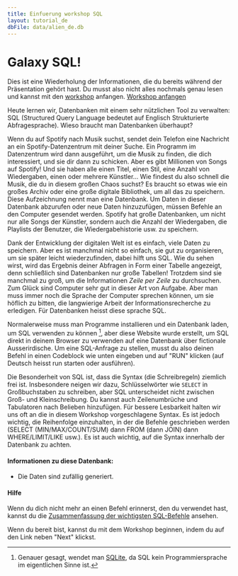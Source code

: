 ```yaml
---
title: Einfuerung workshop SQL
layout: tutorial_de
dbFile: data/alien_de.db
---
```

<h1>Galaxy SQL!</h1>
<div class="warning">
Dies ist eine Wiederholung der Informationen, die du bereits während der Präsentation gehört hast. Du musst also nicht alles nochmals genau lesen und kannst mit den <a href="workshop.html">workshop</a> anfangen.
<a href="workshop.html" class="button-link center"> Workshop anfangen </a>
</div>

Heute lernen wir, Datenbanken mit einem sehr nützlichen Tool zu verwalten: SQL (Structured Query Language bedeutet auf Englisch Strukturierte Abfragesprache). Wieso braucht man Datenbanken überhaupt?

<div class="sideNote">
<p> Wenn du auf Spotify nach Musik suchst, sendet dein Telefon eine Nachricht an ein Spotify-Datenzentrum mit deiner Suche. Ein Programm im Datenzentrum wird dann ausgeführt, um die Musik zu finden, die dich interessiert, und sie dir dann zu schicken. Aber es gibt Millionen von Songs auf Spotify! Und sie haben alle einen Titel, einen Stil, eine Anzahl von Wiedergaben, einen oder mehrere Künstler... Wie findest du also schnell die Musik, die du in diesem großen Chaos suchst? Es braucht so etwas wie ein großes Archiv oder eine große digitale Bibliothek, um all das zu speichern. Diese Aufzeichnung nennt man eine <span class="keyword">Datenbank</span>. Um Daten in dieser Datenbank abzurufen oder neue Daten hinzuzufügen, müssen Befehle an den Computer gesendet werden. Spotify hat große Datenbanken, um nicht nur alle Songs der Künstler, sondern auch die Anzahl der Wiedergaben, die Playlists der Benutzer, die Wiedergabehistorie usw. zu speichern.</p>
</div>

Dank der Entwicklung der digitalen Welt ist es einfach, viele Daten zu speichern. Aber es ist manchmal nicht so einfach, sie gut zu organisieren, um sie später leicht wiederzufinden, dabei hilft uns SQL. Wie du sehen wirst, wird das Ergebnis deiner Abfragen in Form einer Tabelle angezeigt, denn schließlich sind Datenbanken nur große Tabellen! Trotzdem sind sie manchmal zu groß, um die Informationen *Zeile per Zeile* zu durchsuchen. Zum Glück sind Computer sehr gut in dieser Art von Aufgabe. Aber man muss immer noch die Sprache der Computer sprechen können, um sie höflich zu bitten, die langwierige Arbeit der Informationsrecherche zu erledigen. Für Datenbanken heisst diese sprache SQL.

Normalerweise muss man Programme installieren und ein Datenbank laden, um SQL verwenden zu können [^1], aber diese Website wurde erstellt, um SQL direkt in deinem Browser zu verwenden auf eine Datenbank über fictionale Ausserirdische. Um eine SQL-Anfrage zu stellen, musst du also deinen Befehl in einen Codeblock wie unten eingeben und auf "RUN" klicken (auf Deutsch heisst run starten oder ausführen).

[^1]: Genauer gesagt, wendet man [SQLite](https://sqlite.org/index.html), da SQL kein Programmiersprache im eigentlichen Sinne ist.

<sql-exercise
  data-question="Dies ist ein interaktiver Codeblock. Du kannst den Code unten bearbeiten."
  data-comment=""
  data-default-text="SELECT *
FROM Ausserirdische
LIMIT 3"></sql-exercise>

<div class="supplementary">
<p>Die Besonderheit von SQL ist, dass die Syntax (die Schreibregeln) ziemlich frei ist. Insbesondere neigen wir dazu, Schlüsselwörter wie <code>SELECT</code> in Großbuchstaben zu schreiben, aber SQL unterscheidet nicht zwischen Groß- und Kleinschreibung. Du kannst auch Zeilenumbrüche und Tabulatoren nach Belieben hinzufügen. Für bessere Lesbarkeit halten wir uns oft an die in diesem Workshop vorgeschlagene Syntax. Es ist jedoch wichtig, die Reihenfolge einzuhalten, in der die Befehle geschrieben werden (SELECT (MIN/MAX/COUNT/SUM) dann FROM (dann JOIN) dann WHERE/LIMIT/LIKE usw.). Es ist auch wichtig, auf die Syntax innerhalb der Datenbank zu achten.</p>
</div>


<a name="datenbankInfo"></a>

<h4>Informationen zu diese Datenbank:</h4> 

* Die Daten sind zufällig generiert.

<h4> Hilfe </h4>

Wenn du dich nicht mehr an einen Befehl erinnerst, den du verwendet hast, kannst du die <a href="sql_befehle.html">Zusammenfassung der wichtigsten SQL-Befehle</a> ansehen.

Wenn du bereit bist, kannst du mit dem Workshop beginnen, indem du auf den Link neben "Next" klickst.
